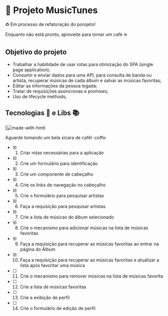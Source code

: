 # :construction:  Projeto MusicTunes

:recycle: Em processo de refatoração do porojeto!

Enquanto não está pronto, aproveite para tomar um café ☕

## Objetivo do projeto

- Trabalhar a habilidade de usar rotas para otimização do SPA (single page application);
- Consumir e enviar dados para uma API, para consulta de banda ou artista, recuperar músicas de cada álbum e salvar as músicas favoritas;
- Editar as informações da pessoa logada;
- Tratar de requisições assíncronas e promises;
- Uso de lifecycle methods;

## Tecnologias 🔧 e Libs 📚

[![made-with-hmtl]([(https://upload.wikimedia.org/wikipedia/commons/thumb/6/61/HTML5_logo_and_wordmark.svg/1200px-HTML5_logo_and_wordmark.svg.png)])




Aguarde tomando um bela xicara de café! :coffe:

- [x] 1. Criar rotas necessárias para a aplicação
- [x] 2. Crie um formulário para identificação
- [x] 3. Crie um componente de cabeçalho
- [x] 4. Crie os links de navegação no cabeçalho
- [x] 5. Crie o formulário para pesquisar artistas
- [x] 6. Faça a requisição para pesquisar artistas
- [x] 7. Crie a lista de músicas do álbum selecionado
- [x] 8. Crie o mecanismo para adicionar músicas na lista de músicas favoritas
- [x] 9. Faça a requisição para recuperar as músicas favoritas ao entrar na página do Álbum
- [x] 10. Faça a requisição para recuperar as músicas favoritas e atualizar a lista após favoritar uma música
- [ ] 11. Crie o mecanismo para remover músicas na lista de músicas favorita
- [ ] 12. Crie a lista de músicas favoritas
- [ ] 13. Crie a exibição de perfil
- [ ] 14. Crie o formulário de edição de perfil
